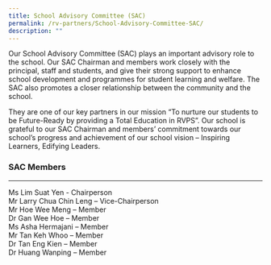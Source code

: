 ```yaml
---
title: School Advisory Committee (SAC)
permalink: /rv-partners/School-Advisory-Committee-SAC/
description: ""
---
```

Our School Advisory Committee (SAC) plays an important advisory role to the school. Our SAC Chairman and members work closely with the principal, staff and students, and give their strong support to enhance school development and programmes for student learning and welfare.&nbsp;The SAC also promotes a closer relationship between the community and the school.&nbsp;

  

They are one of our key partners in our mission “To nurture our students to be Future-Ready by providing a Total Education in RVPS”. Our school is grateful to our SAC Chairman and members’ commitment towards our school’s progress and achievement of our school vision – Inspiring Learners, Edifying Leaders.

### SAC Members
-----------
Ms Lim Suat Yen - Chairperson <br>
Mr Larry Chua Chin Leng – Vice-Chairperson <br>
Mr Hoe Wee Meng – Member <br>
Dr Gan Wee Hoe – Member <br>
Ms Asha Hermajani – Member <br>
Mr Tan Keh Whoo – Member <br>
Dr Tan Eng Kien – Member <br>
Dr Huang Wanping – Member <br>
<br>